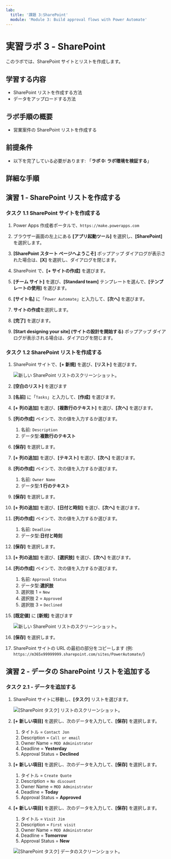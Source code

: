 ```yaml
---
lab:
  title: '課題 3:SharePoint'
  module: 'Module 3: Build approval flows with Power Automate'
---
```


# 実習ラボ 3 - SharePoint

このラボでは、SharePoint サイトとリストを作成します。

## 学習する内容

- SharePoint リストを作成する方法
- データをアップロードする方法

## ラボ手順の概要

- 営業案件の SharePoint リストを作成する
  
## 前提条件

- 以下を完了している必要があります: 「**ラボ 0: ラボ環境を検証する**」

## 詳細な手順

## 演習 1 - SharePoint リストを作成する

### タスク 1.1 SharePoint サイトを作成する

1. Power Apps 作成者ポータルで、`https://make.powerapps.com`

1. ブラウザー画面の左上にある **[アプリ起動ツール]** を選択し、**[SharePoint]** を選択します。

1. **[SharePoint スタート ページへようこそ]** ポップアップ ダイアログが表示された場合は、**[X]** を選択し、ダイアログを閉じます。

1. SharePoint で、**[+ サイトの作成]** を選びます。

1. **[チーム サイト]** を選び、**[Standard team]** テンプレートを選んで、**[テンプレートの使用]** を選びます。

1. **[サイト名]** に「`Power Automate`」と入力して、**[次へ]** を選びます。

1. **サイトの作成**を選択します。

1. **[完了]** を選びます。

1. **[Start designing your site] (サイトの設計を開始する)** ポップアップ ダイアログが表示される場合は、ダイアログを閉じます。

### タスク 1.2 SharePoint リストを作成する

1. SharePoint サイトで、**[+ 新規]** を選び、**[リスト]** を選びます。

    ![新しい SharePoint リストのスクリーンショット。](../media/new-sharepoint-list.png)

1. **[空白のリスト]** を選びます

1. **[名前]** に「`Tasks`」と入力して、**[作成]** を選びます。

1. **[+ 列の追加]** を選び、**[複数行のテキスト]** を選び、**[次へ]** を選びます。

1. **[列の作成]** ペインで、次の値を入力するか選びます。

   1. 名前: `Description`
   1. データ型:**複数行のテキスト**

1. **[保存]** を選択します。

1. **[+ 列の追加]** を選び、**[テキスト]** を選び、**[次へ]** を選びます。

1. **[列の作成]** ペインで、次の値を入力するか選びます。

   1. 名前: `Owner Name`
   1. データ型:**1 行のテキスト**

1. **[保存]** を選択します。

1. **[+ 列の追加]** を選び、**[日付と時刻]** を選び、**[次へ]** を選びます。

1. **[列の作成]** ペインで、次の値を入力するか選びます。

   1. 名前: `Deadline`
   1. データ型:**日付と時刻**

1. **[保存]** を選択します。

1. **[+ 列の追加]** を選び、**[選択肢]** を選び、**[次へ]** を選びます。

1. **[列の作成]** ペインで、次の値を入力するか選びます。

   1. 名前: `Approval Status`
   1. データ型:**選択肢**
   1. 選択肢 1 = `New`
   1. 選択肢 2 = `Approved`
   1. 選択肢 3 = `Declined`

1. **[既定値]** に **[新規]** を選びます

    ![新しい SharePoint リストのスクリーンショット。](../media/add-choice-column.png)

1. **[保存]** を選択します。

1. SharePoint サイトの URL の最初の部分をコピーします (例: `https://m365x99999999.sharepoint.com/sites/PowerAutomate/`)


## 演習 2 - データの SharePoint リストを追加する

### タスク 2.1 - データを追加する

1. SharePoint サイトに移動し、**[タスク]** リストを選びます。

    ![[SharePoint タスク] リストのスクリーンショット。](../media/tasks-sharepoint-list.png)

1. **[+ 新しい項目]** を選択し、次のデータを入力して、**[保存]** を選択します。

   1. タイトル = `Contact Jon`
   1. Description = `Call or email`
   1. Owner Name = `MOD Administrator`
   1. Deadline = **Yesterday**
   1. Approval Status = **Declined**

1. **[+ 新しい項目]** を選択し、次のデータを入力して、**[保存]** を選択します。

   1. タイトル = `Create Quote`
   1. Description = `No discount`
   1. Owner Name = `MOD Administrator`
   1. Deadline = **Today**
   1. Approval Status = **Approved**

1. **[+ 新しい項目]** を選択し、次のデータを入力して、**[保存]** を選択します。

   1. タイトル = `Visit Jim`
   1. Description = `First visit`
   1. Owner Name = `MOD Administrator`
   1. Deadline = **Tomorrow**
   1. Approval Status = **New**

    ![[SharePoint タスク] データのスクリーンショット。](../media/tasks-data.png)

